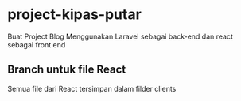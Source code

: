 # project-kipas-putar
Buat Project Blog Menggunakan Laravel sebagai back-end dan react sebagai front end

## Branch untuk file React

Semua file dari React tersimpan dalam filder clients
